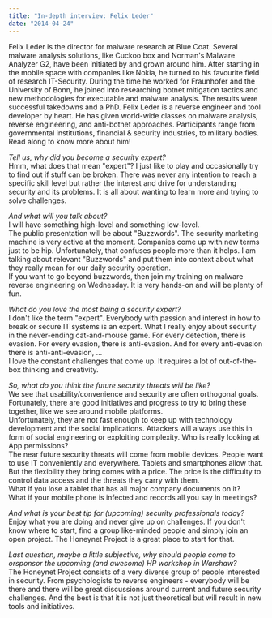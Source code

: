 ```yaml
---
title: "In-depth interview: Felix Leder"
date: "2014-04-24"
---
```


Felix Leder is the director for malware research at Blue Coat. Several malware analysis solutions, like Cuckoo box and Norman's Malware Analyzer G2, have been initiated by and grown around him. After starting in the mobile space with companies like Nokia, he turned to his favourite field of research IT-Security. During the time he worked for Fraunhofer and the University of Bonn, he joined into researching botnet mitigation tactics and new methodologies for executable and malware analysis. The results were successful takedowns and a PhD. Felix Leder is a reverse engineer and tool developer by heart. He has given world-wide classes on malware analysis, reverse engineering, and anti-botnet approaches. Participants range from governmental institutions, financial & security industries, to military bodies. Read along to know more about him!  
  
_Tell us, why did you become a security expert?_  
Hmm, what does that mean "expert"? I just like to play and occasionally try to find out if stuff can be broken. There was never any intention to reach a specific skill level but rather the interest and drive for understanding security and its problems. It is all about wanting to learn more and trying to solve challenges.  
  
_And what will you talk about?_  
I will have something high-level and something low-level.  
The public presentation will be about "Buzzwords". The security marketing machine is very active at the moment. Companies come up with new terms just to be hip. Unfortunately, that confuses people more than it helps. I am talking about relevant "Buzzwords" and put them into context about what they really mean for our daily security operation.  
If you want to go beyond buzzwords, then join my training on malware reverse engineering on Wednesday. It is very hands-on and will be plenty of fun.  
  
_What do you love the most being a security expert?_  
I don't like the term "expert". Everybody with passion and interest in how to break or secure IT systems is an expert. What I really enjoy about security in the never-ending cat-and-mouse game. For every detection, there is evasion. For every evasion, there is anti-evasion. And for every anti-evasion there is anti-anti-evasion, ...  
I love the constant challenges that come up. It requires a lot of out-of-the-box thinking and creativity.  
  
_So, what do you think the future security threats will be like?_  
We see that usability/convenience and security are often orthogonal goals. Fortunately, there are good initiatives and progress to try to bring these together, like we see around mobile platforms.  
Unfortunately, they are not fast enough to keep up with technology development and the social implications. Attackers will always use this in form of social engineering or exploiting complexity. Who is really looking at App permissions?  
The near future security threats will come from mobile devices. People want to use IT conveniently and everywhere. Tablets and smartphones allow that. But the flexibility they bring comes with a price. The price is the difficulty to control data access and the threats they carry with them.  
What if you lose a tablet that has all major company documents on it?  
What if your mobile phone is infected and records all you say in meetings?  
  
_And what is your best tip for (upcoming) security professionals today?_  
Enjoy what you are doing and never give up on challenges. If you don't know where to start, find a group like-minded people and simply join an open project. The Honeynet Project is a great place to start for that.  
  
_Last question, maybe a little subjective, why should people come to orsponsor the upcoming (and awesome) HP workshop in Warshaw?_  
The Honeynet Project consists of a very diverse group of people interested in security. From psychologists to reverse engineers - everybody will be there and there will be great discussions around current and future security challenges. And the best is that it is not just theoretical but will result in new tools and initiatives.
